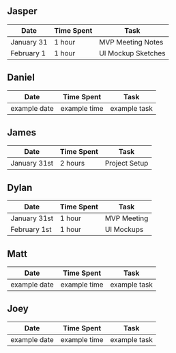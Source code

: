 ## Jasper
Date | Time Spent | Task
--- | --- | --- |
January 31 | 1 hour | MVP Meeting Notes
February 1 | 1 hour | UI Mockup Sketches

## Daniel
Date | Time Spent | Task
--- | --- | --- |
example date | example time | example task

## James
Date | Time Spent | Task
--- | --- | --- |
January 31st | 2 hours | Project Setup

## Dylan
Date | Time Spent | Task
--- | --- | --- |
January 31st | 1 hour | MVP Meeting |
February 1st | 1 hour | UI Mockups |

## Matt
Date | Time Spent | Task
--- | --- | --- |
example date | example time | example task

## Joey
Date | Time Spent | Task
--- | --- | --- |
example date | example time | example task
